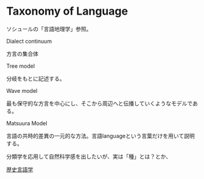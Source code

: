 # Taxonomy of Language

ソシュールの「言語地理学」参照。

Dialect continuum

方言の集合体

Tree model

分岐をもとに記述する。

Wave model

最も保守的な方言を中心にし、そこから周辺へと伝播していくようなモデルである。

Matsuura Model

言語の共時的差異の一元的な方法。言語languageという言葉だけを用いて説明する。

分類学を応用して自然科学感を出したいが、実は「種」とは？とか、

[歴史言語学](Taxonomy%20of%20Language%20623103b6250a4759ab09ef17a292a335/%E6%AD%B4%E5%8F%B2%E8%A8%80%E8%AA%9E%E5%AD%A6%20fe30668bc2384484b8ddd6de8c725f80.md)